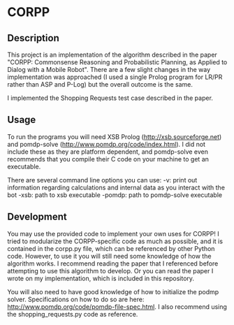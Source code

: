 # CORPP
## Description
This project is an implementation of the algorithm described in the paper "CORPP: Commonsense Reasoning and Probabilistic Planning, as Applied to Dialog with a Mobile Robot". There are a few slight changes in the way implementation was approached (I used a single Prolog program for LR/PR rather than ASP and P-Log) but the overall outcome is the same.

I implemented the Shopping Requests test case described in the paper.

## Usage
To run the programs you will need XSB Prolog (http://xsb.sourceforge.net) and pomdp-solve (http://www.pomdp.org/code/index.html). I did not include these as they are platform dependent, and pomdp-solve even recommends that you compile their C code on your machine to get an executable.

There are several command line options you can use:
-v: print out information regarding calculations and internal data as you interact with the bot
-xsb: path to xsb executable
-pomdp: path to pomdp-solve executable

## Development
You may use the provided code to implement your own uses for CORPP! I tried to modularize the CORPP-specific code as much as possible, and it is contained in the corpp.py file, which can be referenced by other Python code. However, to use it you will still need some knowledge of how the algorithm works. I recommend reading the paper that I referenced before attempting to use this algorithm to develop. Or you can read the paper I wrote on my implementation, which is included in this repository.

You will also need to have good knowledge of how to initialize the podmp solver. Specifications on how to do so are here: http://www.pomdp.org/code/pomdp-file-spec.html. I also recommend using the shopping_requests.py code as reference.
